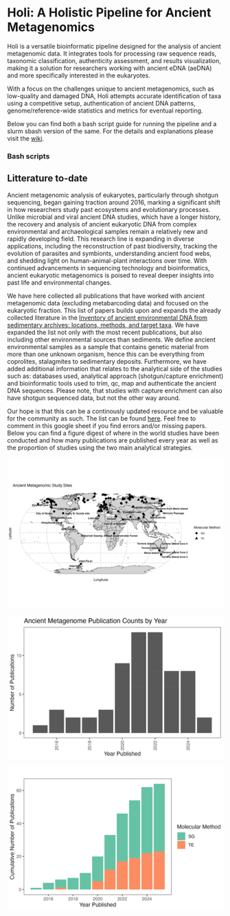 # Holi: A Holistic Pipeline for Ancient Metagenomics

Holi is a versatile bioinformatic pipeline designed for the analysis of ancient metagenomic data. It integrates tools for processing raw sequence reads, taxonomic classification, authenticity assessment, and results visualization, making it a solution for researchers working with ancient eDNA (aeDNA) and more specifically interested in the eukaryotes.

With a focus on the challenges unique to ancient metagenomics, such as low-quality and damaged DNA, Holi attempts accurate identification of taxa using a competitive setup, authentication of ancient DNA patterns, genome/reference-wide statistics and metrics for eventual reporting.


Below you can find both a bash script guide for running the pipeline and a slurm sbash version of the same. For the details and explanations please visit the [wiki](https://github.com/miwipe/Holi/wiki).
### Bash scripts

## Litterature to-date
Ancient metagenomic analysis of eukaryotes, particularly through shotgun sequencing, began gaining traction around 2016, marking a significant shift in how researchers study past ecosystems and evolutionary processes. Unlike microbial and viral ancient DNA studies, which have a longer history, the recovery and analysis of ancient eukaryotic DNA from complex environmental and archaeological samples remain a relatively new and rapidly developing field. This research line is expanding in diverse applications, including the reconstruction of past biodiversity, tracking the evolution of parasites and symbionts, understanding ancient food webs, and shedding light on human-animal-plant interactions over time. With continued advancements in sequencing technology and bioinformatics, ancient eukaryotic metagenomics is poised to reveal deeper insights into past life and environmental changes.

We have here collected all publications that have worked with ancient metagenomic data (excluding metabarcoding data) and focused on the eukaryotic fraction. This list of papers builds upon and expands the already collected literature in the [Inventory of ancient environmental DNA from sedimentary archives: locations, methods, and target taxa](https://zenodo.org/records/13761348). We have expanded the list not only with the most recent publications, but also including other environmental sources than sediments. We define ancient environmental samples as a sample that contains genetic material from more than one unknown organism, hence this can be everything from coprolites, stalagmites to sedimentary deposits. Furthermore, we have added additional information that relates to the analytical side of the studies such as: databases used, analytical approach (shotgun/capture enrichment) and bioinformatic tools used to trim, qc, map and authenticate the ancient DNA sequences. Please note, that studies with capture enrichment can also have shotgun sequenced data, but not the other way around.

Our hope is that this can be a continously updated resource and be valuable for the community as such. The list can be found [here](https://docs.google.com/spreadsheets/d/13cmBUi4cigUaTKtQeFLFvS0gXT8AeWxWKzHv2UcOBCI/edit?usp=sharing). Feel free to comment in this google sheet if you find errors and/or missing papers. Below you can find a figure digest of where in the world studies have been conducted and how many publications are published every year as well as the proportion of studies using the two main analytical strategies. 

![Worldmap of study sites in which ancient metagenomic data has been published](figures/SG_TE_map_method.png)

![Bar plot of litterature published per year](figures/barplot_no_publications.png)

![Barplot of all litterature categorized and cumulative](figures/barplot_cumsum_no_publications_methods.png)



